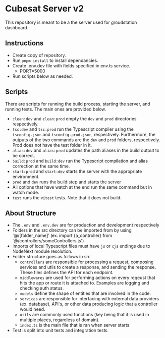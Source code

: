 # Cubesat Server v2
This repository is meant to be a the server used for groudstation dashboard.

## Instructions
- Create copy of repository.
- Run `pnpm install` to install dependancies.
- Create .env.dev file with fields specified in env.ts service.
  - PORT=5000
- Run scripts below as needed.

## Scripts
There are scripts for running the build process, starting the server, and running tests. The main ones are provided below.
- `clean:dev` and `clean:prod` empty the `dev` and `prod` directories respectively.
- `tsc:dev` and `tsc:prod` run the Typescript compiler using the `tsconfig.json` and `tsconfig.prod.json`, respectively. Furthermore, the outputs of the two commands are the `dev` and `prod` folders, respectively. Prod does not have the test folder in it.
- `alias:dev` and `alias:prod` updates the path aliases in the build output to be correct.
- `build:prod` and `build:dev` run the Typescript compilation and alias correction at the same time.
- `start:prod` and `start:dev` starts the server with the appropriate environment.
- `prod` and `dev` runs the build step and starts the server
- All options that have watch at the end run the same command but in watch mode.
- `test` runs the `vitest` tests. Note that it does not build.

## About Structure
- The `.env` and `.env.dev` are for production and development respectively
- Folders in the src directory can be imported from by using '@/[folder_name]' (ex. import {a_controller} from '@/controllers/someControllers.js')
- Imports of local Typescript files must have `js` or `cjs` endings due to NodeNext module resolution.
- Folder structure goes as follows in src
    - `controllers` are responsible for processing a request, composing services and utils to create a response, and sending the response. These files defines the API for each endpoint.
    - `middlewares` are used for performing actions on every reqeust that hits the app or route it is attached to. Examples are logging and checking auth status.
    - `models` define the shape of entities that are involved in the code.
    - `services` are responsible for interfacing with external data providers (ex. database), API's, or other data producing logic that a controller would need.
    - `utils` are commonly used functions (key being that it is used in multiple places, regardless of domain).
    - `index.ts` is the main file that is ran when server starts
- Test is split into unit tests and integration tests.